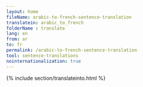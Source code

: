 ```yaml
---
layout: home
fileName: arabic-to-french-sentence-translation
translatein: arabic_to_french
folderName : translate
lang: en
from: ar
to: fr
permalink: /arabic-to-french-sentence-translation
tool: sentence-translations
nointernationalization: true
---
```

{% include section/translateinto.html %}
